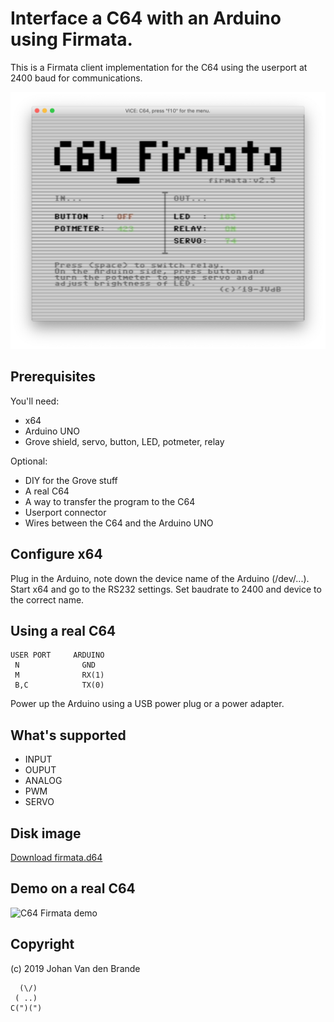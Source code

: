 # Interface a C64 with an Arduino using Firmata.

This is a Firmata client implementation for the C64 using the userport at 2400 baud for communications.

![C64 Firmata](./assets/C64_Firmata.png)

## Prerequisites

You'll need:

  * x64
  * Arduino UNO
  * Grove shield, servo, button, LED, potmeter, relay

Optional:

  * DIY for the Grove stuff
  * A real C64
  * A way to transfer the program to the C64
  * Userport connector
  * Wires between the C64 and the Arduino UNO

## Configure x64

Plug in the Arduino, note down the device name of the Arduino (/dev/...).
Start x64 and go to the RS232 settings. Set baudrate to 2400 and device to the correct name.

## Using a real C64

```
USER PORT     ARDUINO
 N              GND
 M              RX(1)
 B,C            TX(0)

```

Power up the Arduino using a USB power plug or a power adapter.

## What's supported

  * INPUT
  * OUPUT
  * ANALOG
  * PWM
  * SERVO

## Disk image

[Download firmata.d64](https://github.com/nanoflite/C64_Firmata/releases/download/1.0/firmata.d64)

## Demo on a real C64

![C64 Firmata demo](https://github.com/nanoflite/C64_Firmata/raw/master/assets/C64_Firmata_movie.gif)

## Copyright

(c) 2019 Johan Van den Brande

```
  (\/)
 ( ..)
C(")(")
```
